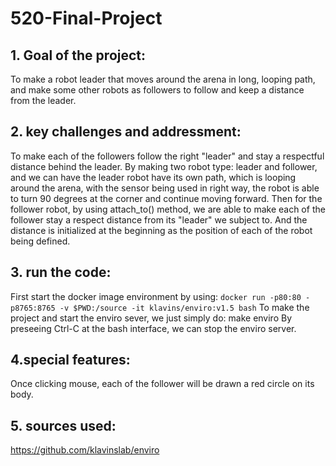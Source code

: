 # 520-Final-Project
## 1. Goal of the project:
To make a robot leader that moves around the arena in long, looping path, and make some other robots as followers to follow and keep a distance from the leader. 
## 2. key challenges and addressment:
To make each of the followers follow the right "leader" and stay a respectful distance behind the leader. 
By making two robot type: leader and follower, and we can have the leader robot have its own path, which is looping around the arena, with the sensor being used in right way, the robot is able to turn 90 degrees at the corner and continue moving forward. Then for the follower robot, by using attach_to() method, we are able to make each of the follower stay a respect distance from its "leader" we subject to. And the distance is initialized at the beginning as the position of each of the robot being defined. 

## 3. run the code:
First start the docker image environment by using: 
`docker run -p80:80 -p8765:8765 -v $PWD:/source -it klavins/enviro:v1.5 bash`
To make the project and start the enviro sever, we just simply do:
make
enviro
By preseeing Ctrl-C at the bash interface, we can stop the enviro server.
## 4.special features:
Once clicking mouse, each of the follower will be drawn a red circle on its body.
## 5. sources used:
https://github.com/klavinslab/enviro






